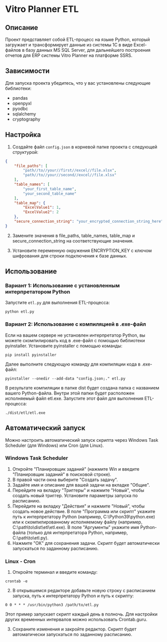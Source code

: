 # Vitro Planner ETL

## Описание

Проект представляет собой ETL-процесс на языке Python, который загружает и трансформирует данные из системы 1C в виде Excel-файлов в базу данных MS SQL Server, для дальнейшего построения отчетов для ERP системы Vitro Planner на платформе SSRS.

## Зависимости

Для запуска проекта убедитесь, что у вас установлены следующие библиотеки:

- pandas
- openpyxl
- pyodbc
- sqlalchemy
- cryptography

## Настройка

1. Создайте файл `config.json` в корневой папке проекта с следующей структурой:

```json
{
    "file_paths": [
        "path//to//your//first//excel//file.xlsx",
        "path//to//your//second//excel//file.xlsx"
    ],
    "table_names": [
        "your_first_table_name",
        "your_second_table_name"
    ],
    "table_map": {
        "ExcelValue1": 1,
        "ExcelValue2": 2
    },
    "secure_connection_string": "your_encrypted_connection_string_here"
}
```
2. Замените значения в file_paths, table_names, table_map и secure_connection_string на соответствующие значения.

3. Установите переменную окружения ENCRYPTION_KEY с ключом шифрования для строки подключения к базе данных.

## Использование
### Вариант 1: Использование с установленным интерпретатором Python

Запустите `etl.py` для выполнения ETL-процесса:

```
python etl.py
```

### Вариант 2: Использование с компиляцией в .exe-файл
Если на вашем сервере не установлен интерпретатор Python, вы можете скомпилировать код в .exe-файл с помощью библиотеки pyinstaller. 
Установите pyinstaller с помощью команды:

```
pip install pyinstaller
```
Далее выполните следующую команду для компиляции кода в .exe-файл:

```
pyinstaller --onedir --add-data "config.json;." etl.py
```
В результате компиляции в папке dist будет создана папка с названием вашего Python-файла. 
Внутри этой папки будет расположен исполняемый файл etl.exe. Запустите этот файл для выполнения ETL-процесса:

```
./dist/etl/etl.exe
```

## Автоматический запуск
Можно настроить автоматический запуск скрипта через Windows Task Scheduler (для Windows) или Cron (для Linux).

### Windows Task Scheduler
1. Откройте "Планировщик заданий" (нажмите Win и введите "Планировщик заданий" в поисковой строке).
2. В правой части окна выберите "Создать задачу".
3. Задайте имя и описание для вашей задачи на вкладке "Общие".
4. Перейдите на вкладку "Триггеры" и нажмите "Новый", чтобы создать новый триггер. Установите параметры запуска по расписанию.
5. Перейдите на вкладку "Действия" и нажмите "Новый", чтобы создать новое действие. В поле "Программа или скрипт" укажите путь к интерпретатору Python (например, C:\Python39\python.exe) или к скомпилированному исполняемому файлу (например, C:\path\to\dist\etl\etl.exe). В поле "Аргументы" укажите имя Python-файла (только для интерпретатора Python, например, C:\path\to\etl.py).
6. Нажмите "ОК" для сохранения задачи. Скрипт будет автоматически запускаться по заданному расписанию.

### Linux - Cron
1. Откройте терминал и введите команду:
```
crontab -e
```
2. В открывшемся редакторе добавьте новую строку с расписанием запуска, путь к интерпретатору Python и путь к скрипту:
```
0 0 * * * /usr/bin/python3 /path/to/etl.py
```
Этот пример запускает скрипт каждый день в полночь. Для настройки других временных интервалов можно использовать Crontab.guru.

3. Сохраните изменения и закройте редактор. Скрипт будет автоматически запускаться по заданному расписанию.
